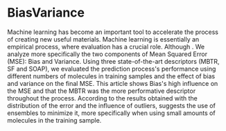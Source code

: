 # BiasVariance

Machine learning has become an important tool to accelerate the process of creating new useful materials. Machine learning is essentially an empirical process, where evaluation has a crucial role.  Although . We analyze more specifically the two components of Mean Squared Error (MSE): Bias and Variance. Using three state-of-the-art descriptors (MBTR, SF and SOAP), we evaluated the prediction process's performance using different numbers of molecules in training samples and the effect of bias and variance on the final MSE. This article shows Bias's high influence on the MSE and that the MBTR was the more performative descriptor throughout the process. According to the results obtained with the distribution of the error and the influence of outliers, suggests the use of ensembles to minimize it, more specifically when using small amounts of molecules in the training sample.

